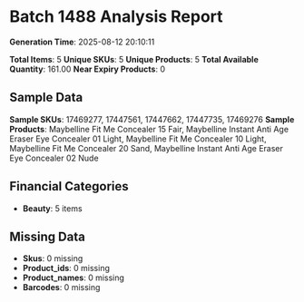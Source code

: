 # Batch 1488 Analysis Report

**Generation Time**: 2025-08-12 20:10:11

**Total Items**: 5
**Unique SKUs**: 5
**Unique Products**: 5
**Total Available Quantity**: 161.00
**Near Expiry Products**: 0

## Sample Data
**Sample SKUs**: 17469277, 17447561, 17447662, 17447735, 17469276
**Sample Products**: Maybelline Fit Me Concealer 15 Fair, Maybelline Instant Anti Age Eraser Eye Concealer 01 Light, Maybelline Fit Me Concealer 10 Light, Maybelline Fit Me Concealer 20 Sand, Maybelline Instant Anti Age Eraser Eye Concealer 02 Nude

## Financial Categories
- **Beauty**: 5 items

## Missing Data
- **Skus**: 0 missing
- **Product_ids**: 0 missing
- **Product_names**: 0 missing
- **Barcodes**: 0 missing

